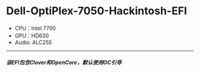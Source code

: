 # Dell-OptiPlex-7050-Hackintosh-EFI
- CPU：Intel 7700
- GPU：HD630
- Audio: ALC255

---
##### 该EFI包含Clover和OpenCore，默认使用OC引导
